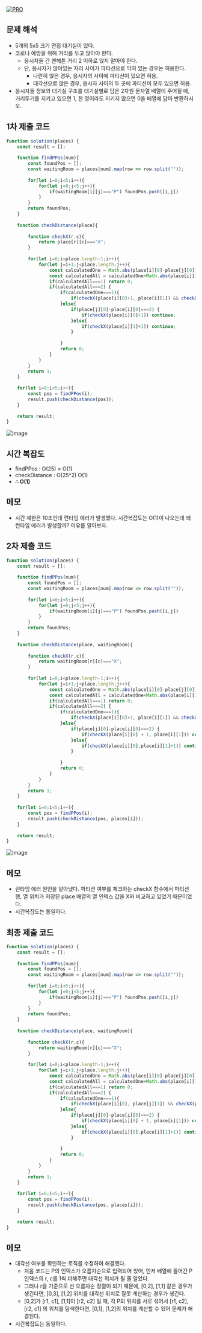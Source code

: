 [![PRO]][Link]

## 문제 해석

- 5개의 5x5 크기 면접 대기실이 있다.
- 코로나 예방을 위해 거리를 두고 앉아야 한다.
  - 응시자들 간 맨해튼 거리 2 이하로 앉지 말아야 한다.
  - 단, 응시자가 앉아있는 자리 사이가 파티션으로 막혀 있는 경우는 허용한다.
    - 나란히 앉은 경우, 응시자의 사이에 파티션이 있으면 허용.
    - 대각선으로 앉은 경우, 응시자 사이의 두 곳에 파티션이 모두 있으면 허용.
- 응시자들 정보와 대기실 구조를 대기실별로 담은 2차원 문자열 배열이 주어질 때, 거리두기를 지키고 있으면 1, 한 명이라도 지키지 않으면 0을 배열에 담아 반환하시오.

## 1차 제출 코드
```js
function solution(places) {
    const result = [];
    
    function findPPos(num){
        const foundPos = [];
        const waitingRoom = places[num].map(row => row.split(""));
        
        for(let i=0;i<5;i++){
            for(let j=0;j<5;j++){
                if(waitingRoom[i][j]==="P") foundPos.push([i,j])
            }
        }
        return foundPos;
    }
    
    function checkDistance(place){
        
        function checkX(r,c){
            return place[r][c]==="X";
        }
        
        for(let i=0;i<place.length-1;i++){
            for(let j=i+1;j<place.length;j++){
                const calculatedOne = Math.abs(place[i][0]-place[j][0])
                const calculatedAll = calculatedOne+Math.abs(place[i][1]-place[j][1]);
                if(calculatedAll===1) return 0;
                if(calculatedAll===2) {
                    if(calculatedOne===1){
                        if(checkX(place[i][0]+1, place[i][1]) && checkX(place[i][0], place[i][1])+1) continue;
                    }else{
                        if(place[j][0]-place[i][0]===2) {
                            if(checkX(place[i][0]+1)) continue;
                        }else{
                            if(checkX(place[i][1]+1)) continue;
                        }
                                
                    }
                    return 0;
                }
            }
        }
        return 1;   
    }
    
    for(let i=0;i<5;i++){
        const pos = findPPos(i);
        result.push(checkDistance(pos));
    }
    
    return result;
}
```
![image](https://github.com/user-attachments/assets/71cc9f62-158a-47d6-b2fa-d910154292e0)


## 시간 복잡도

- findPPos : O(25) = O(1)
- checkDistance : O(25^2) O(1)
- **∴ O(1)**

## 메모

- 시간 제한은 10초인데 런타임 에러가 발생했다. 시간복잡도는 O(1)이 나오는데 왜 런타임 에러가 발생할까? 이유를 알아보자.

## 2차 제출 코드
```js
function solution(places) {
    const result = [];
    
    function findPPos(num){
        const foundPos = [];
        const waitingRoom = places[num].map(row => row.split(""));
        
        for(let i=0;i<5;i++){
            for(let j=0;j<5;j++){
                if(waitingRoom[i][j]==="P") foundPos.push([i,j])
            }
        }
        return foundPos;
    }
    
    function checkDistance(place, waitingRoom){
        
        function checkX(r,c){
            return waitingRoom[r][c]==="X";
        }
        
        for(let i=0;i<place.length-1;i++){
            for(let j=i+1;j<place.length;j++){
                const calculatedOne = Math.abs(place[i][0]-place[j][0])
                const calculatedAll = calculatedOne+Math.abs(place[i][1]-place[j][1]);
                if(calculatedAll===1) return 0;
                if(calculatedAll===2) {
                    if(calculatedOne===1){
                        if(checkX(place[i][0]+1, place[i][1]) && checkX(place[i][0], place[i][1]+1)) continue;
                    }else{
                        if(place[j][0]-place[i][0]===2) {
                            if(checkX(place[i][0] + 1, place[i][1])) continue;
                        }else{
                            if(checkX(place[i][0],place[i][1]+1)) continue;
                        }
                                
                    }
                    return 0;
                }
            }
        }
        return 1;   
    }
    
    for(let i=0;i<5;i++){
        const pos = findPPos(i);
        result.push(checkDistance(pos, places[i]));
    }
    
    return result;
}
```
![image](https://github.com/user-attachments/assets/c1243355-44ec-4558-ae68-c69ebe912047)

## 메모
- 런타임 에러 원인을 알아냈다. 파티션 여부를 체크하는 checkX 함수에서 파티션 행, 열 위치가 저장된 place 배열의 열 인덱스 값을 X와 비교하고 있었기 때문이었다.
- 시간복잡도는 동일하다.

## 최종 제출 코드
```js
function solution(places) {
    const result = [];
    
    function findPPos(num){
        const foundPos = [];
        const waitingRoom = places[num].map(row => row.split(""));
        
        for(let i=0;i<5;i++){
            for(let j=0;j<5;j++){
                if(waitingRoom[i][j]==="P") foundPos.push([i,j])
            }
        }
        return foundPos;
    }
    
    function checkDistance(place, waitingRoom){
        
        function checkX(r,c){
            return waitingRoom[r][c]==="X";
        }
        
        for(let i=0;i<place.length-1;i++){
            for(let j=i+1;j<place.length;j++){
                const calculatedOne = Math.abs(place[i][0]-place[j][0])
                const calculatedAll = calculatedOne+Math.abs(place[i][1]-place[j][1]);
                if(calculatedAll===1) return 0;
                if(calculatedAll===2) {
                    if(calculatedOne===1){
                        if(checkX(place[i][0], place[j][1]) && checkX(place[j][0], place[i][1])) continue;
                    }else{
                        if(place[j][0]-place[i][0]===2) {
                            if(checkX(place[i][0] + 1, place[i][1])) continue;
                        }else{
                            if(checkX(place[i][0],place[i][1]+1)) continue;
                        }
                                
                    }
                    return 0;
                }
            }
        }
        return 1;   
    }
    
    for(let i=0;i<5;i++){
        const pos = findPPos(i);
        result.push(checkDistance(pos, places[i]));
    }
    
    return result;
}
```

## 메모
- 대각선 여부를 확인하는 로직를 수정하여 해결했다.
  - 처음 코드는 P의 인덱스가 오름차순으로 입력되어 있어, 먼저 배열에 들어간 P 인덱스의 r, c를 1씩 더해주면 대각선 위치가 될 줄 알았다.
  - 그러나 r을 기준으로 선 오름차순 정렬이 되기 때문에, [0,2], [1,1] 같은 경우가 생긴다면, [0,3], [1,2] 위치를 대각선 위치로 잘못 계산하는 경우가 생긴다.
  - [0,2]가 [r1, c1], [1,1]이 [r2, c2] 일 때, 각 P의 위치를 서로 섞어서 [r1, c2], [r2, c1] 의 위치를 탐색한다면, [0,1], [1,2]의 위치를 계산할 수 있어 문제가 해결된다.
- 시간복잡도는 동일하다.
<!---------------------------------------------------------------------------->

[PRO]: https://github.com/GoSSaChin/algorithm-js/assets/107768516/67c43b52-bc3f-4571-a249-5519021afbb0
[Link]: https://school.programmers.co.kr/learn/courses/30/lessons/81302
